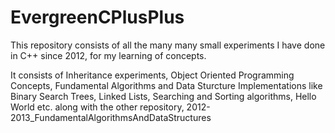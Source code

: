 # EvergreenCPlusPlus
This repository consists of all the many many small experiments I have done in C++ since 2012, for my learning of concepts.

It consists of Inheritance experiments, Object Oriented Programming Concepts, Fundamental Algorithms and Data Sturcture
Implementations like Binary Search Trees, Linked Lists, Searching and Sorting algorithms, Hello World etc. along with the other repository, 2012-2013_FundamentalAlgorithmsAndDataStructures

